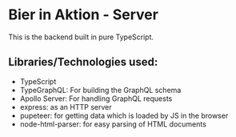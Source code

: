 # Bier in Aktion - Server

This is the backend built in pure TypeScript. 


## Libraries/Technologies used:

- TypeScript
- TypeGraphQL: For building the GraphQL schema
- Apollo Server: For handling GraphQL requests
- express: as an HTTP server
- pupeteer: for getting data which is loaded by JS in the browser
- node-html-parser: for easy parsing of HTML documents
